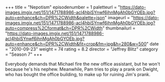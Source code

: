 +++
title = "Nepotism"
episodenumber = 1
paletteurl = "https://dato-images.imgix.net/151/1471788986-acl4hbiSYnwf6ihnMgAh0bGYOEb.jpg?auto=enhance&ch=DPR%2CWidth&palette=json"
imageurl = "https://dato-images.imgix.net/151/1471788986-acl4hbiSYnwf6ihnMgAh0bGYOEb.jpg?auto=compress%2Cformat&ch=DPR%2CWidth"
thumbnailurl = "https://dato-images.imgix.net/151/1471788986-acl4hbiSYnwf6ihnMgAh0bGYOEb.jpg?auto=enhance&ch=DPR%2CWidth&fit=crop&fm=jpg&h=280&w=500"
date = "2010-09-23"
weight = 74
rating = 8.2
director = "Jeffrey Blitz"
category = "Season 7"
+++

Everybody demands that Michael fire the new office assistant, but he won't because he's his nephew. Meanwhile, Pam tries to play a prank on Dwight, who has bought the office building, to make up for ruining Jim's prank.
